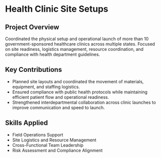 # Health Clinic Site Setups

## Project Overview
Coordinated the physical setup and operational launch of more than 10 government-sponsored healthcare clinics across multiple states. Focused on site readiness, logistics management, resource coordination, and compliance with health department guidelines.

## Key Contributions
- Planned site layouts and coordinated the movement of materials, equipment, and staffing logistics.
- Ensured compliance with public health protocols while maintaining efficient patient flow and operational readiness.
- Strengthened interdepartmental collaboration across clinic launches to improve communication and speed to launch.

## Skills Applied
- Field Operations Support
- Site Logistics and Resource Management
- Cross-Functional Team Leadership
- Risk Assessment and Compliance Alignment

